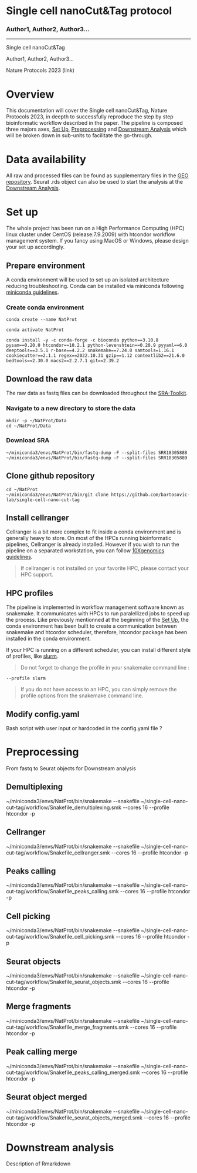 # Single cell nanoCut&Tag protocol
### Author1, Author2, Author3...
<hr>
Single cell nanoCut&Tag

Author1, Author2, Author3...

Nature Protocols 2023 (link)

# Overview
This documentation will cover the Single cell nanoCut&Tag, Nature Protocols 2023, in deepth to successfully reproduce the step by step bioinformatic workflow described in the paper.
The pipeline is composed three majors axes, [Set Up](#set-up), [Preprocessing](#preprocessing) and [Downstream Analysis](#downstream-analysis) which will be broken down in sub-units to facilitate the go-through.

# Data availability
All raw and processed files can be found as supplementary files in the [GEO repository](https://www.ncbi.nlm.nih.gov/geo/query/acc.cgi?acc=GSE198467).
Seurat .rds object can also be used to start the analysis at the [Downstream Analysis](#downstream-analysis).

# Set up
The whole project has been run on a High Performance Computing (HPC) linux cluster under CentOS (release:7.9.2009) with htcondor workflow management system.
If you fancy using MacOS or Windows, please design your set up accordingly.

## Prepare environment
A conda environment will be used to set up an isolated architecture reducing troubleshooting.
Conda can be installed via miniconda following [miniconda guidelines](https://docs.conda.io/projects/conda/en/latest/user-guide/install/linux.html).

### Create conda environment
```
conda create --name NatProt
```
```
conda activate NatProt
```
```
conda install -y -c conda-forge -c bioconda python==3.10.8 pysam==0.20.0 htcondor==10.2.1 python-levenshtein==0.20.9 pyyaml==6.0 deeptools==3.5.1 r-base==4.2.2 snakemake==7.24.0 samtools=1.16.1 cookiecutter==2.1.1 regex==2022.10.31 gzip==1.12 contextlib2==21.6.0 bedtools==2.30.0 macs2==2.2.7.1 git==2.39.2
```

## Download the raw data
The raw data as fastq files can be downloaded throughout the [SRA-Toolkit](https://github.com/ncbi/sra-tools/wiki/HowTo:-fasterq-dump).
### Navigate to a new directory to store the data
```
mkdir -p ~/NatProt/Data
cd ~/NatProt/Data
```
### Download SRA
```
~/miniconda3/envs/NatProt/bin/fastq-dump -F --split-files SRR18305888
~/miniconda3/envs/NatProt/bin/fastq-dump -F --split-files SRR18305889
```

## Clone github repository
```
cd ~/NatProt
~/miniconda3/envs/NatProt/bin/git clone https://github.com/bartosovic-lab/single-cell-nano-cut-tag
```

## Install cellranger
Cellranger is a bit more complex to fit inside a conda environment and is generally heavy to store.
On most of the HPCs running bioinformatic pipelines, Cellranger is already installed.
However if you wish to run the pipeline on a separated workstation, you can follow [10Xgenomics guidelines](https://support.10xgenomics.com/single-cell-atac/software/pipelines/latest/installation).

> If cellranger is not installed on your favorite HPC, please contact your HPC support.

## HPC profiles
The pipeline is implemented in workflow management software known as snakemake.
It communicates with HPCs to run paralellized jobs to speed up the process.
Like previously mentionned at the beginning of the [Set Up](#set-up), the conda environment has been built to create a communication between snakemake and htcordor scheduler, therefore, htcondor package has been installed in the conda environment.

If your HPC is running on a different scheduler, you can install different style of profiles, like [slurm](https://github.com/Snakemake-Profiles/slurm).

> Do not forget to change the profile in your snakemake command line : 
```
--profile slurm
```
> If you do not have access to an HPC, you can simply remove the profile options from the snakemake command line.

## Modify config.yaml

Bash script with user input or hardcoded in the config.yaml file ?

# Preprocessing
From fastq to Seurat objects for Downstream analysis
## Demultiplexing
~/miniconda3/envs/NatProt/bin/snakemake --snakefile ~/single-cell-nano-cut-tag/workflow/Snakefile_demultiplexing.smk --cores 16 --profile htcondor -p
## Cellranger
~/miniconda3/envs/NatProt/bin/snakemake --snakefile ~/single-cell-nano-cut-tag/workflow/Snakefile_cellranger.smk --cores 16 --profile htcondor -p
## Peaks calling
~/miniconda3/envs/NatProt/bin/snakemake --snakefile ~/single-cell-nano-cut-tag/workflow/Snakefile_peaks_calling.smk --cores 16 --profile htcondor -p
## Cell picking
~/miniconda3/envs/NatProt/bin/snakemake --snakefile ~/single-cell-nano-cut-tag/workflow/Snakefile_cell_picking.smk --cores 16 --profile htcondor -p
## Seurat objects
~/miniconda3/envs/NatProt/bin/snakemake --snakefile ~/single-cell-nano-cut-tag/workflow/Snakefile_seurat_objects.smk --cores 16 --profile htcondor -p
## Merge fragments
~/miniconda3/envs/NatProt/bin/snakemake --snakefile ~/single-cell-nano-cut-tag/workflow/Snakefile_merge_fragments.smk --cores 16 --profile htcondor -p
## Peak calling merge
~/miniconda3/envs/NatProt/bin/snakemake --snakefile ~/single-cell-nano-cut-tag/workflow/Snakefile_peaks_calling_merged.smk --cores 16 --profile htcondor -p
## Seurat object merged
~/miniconda3/envs/NatProt/bin/snakemake --snakefile ~/single-cell-nano-cut-tag/workflow/Snakefile_seurat_objects_merged.smk --cores 16 --profile htcondor -p

# Downstream analysis
Description of Rmarkdown

